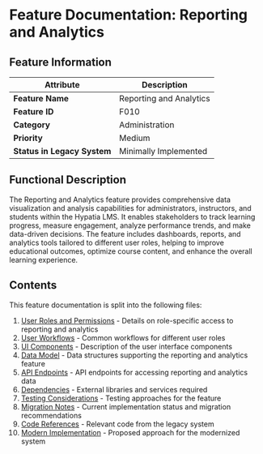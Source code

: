 # Feature Documentation: Reporting and Analytics

## Feature Information

| Attribute | Description |
|-----------|-------------|
| **Feature Name** | Reporting and Analytics |
| **Feature ID** | F010 |
| **Category** | Administration |
| **Priority** | Medium |
| **Status in Legacy System** | Minimally Implemented |

## Functional Description

The Reporting and Analytics feature provides comprehensive data visualization and analysis capabilities for administrators, instructors, and students within the Hypatia LMS. It enables stakeholders to track learning progress, measure engagement, analyze performance trends, and make data-driven decisions. The feature includes dashboards, reports, and analytics tools tailored to different user roles, helping to improve educational outcomes, optimize course content, and enhance the overall learning experience.

## Contents

This feature documentation is split into the following files:

1. [User Roles and Permissions](./User-Roles-Permissions.md) - Details on role-specific access to reporting and analytics
2. [User Workflows](./User-Workflows.md) - Common workflows for different user roles
3. [UI Components](./UI-Components.md) - Description of the user interface components
4. [Data Model](./Data-Model.md) - Data structures supporting the reporting and analytics feature
5. [API Endpoints](./API-Endpoints.md) - API endpoints for accessing reporting and analytics data
6. [Dependencies](./Dependencies.md) - External libraries and services required
7. [Testing Considerations](./Testing-Considerations.md) - Testing approaches for the feature
8. [Migration Notes](./Migration-Notes.md) - Current implementation status and migration recommendations
9. [Code References](./Code-References.md) - Relevant code from the legacy system
10. [Modern Implementation](./Modern-Implementation/README.md) - Proposed approach for the modernized system
